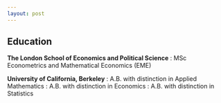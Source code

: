```yaml
---
layout: post
---
```

## Education
__The London School of Economics and Political Science__
  : MSc Econometrics and Mathematical Economics (EME)

__University of California, Berkeley__ 
  : A.B. with distinction in Applied Mathematics
  : A.B. with distinction in Economics
  : A.B. with distinction in Statistics


